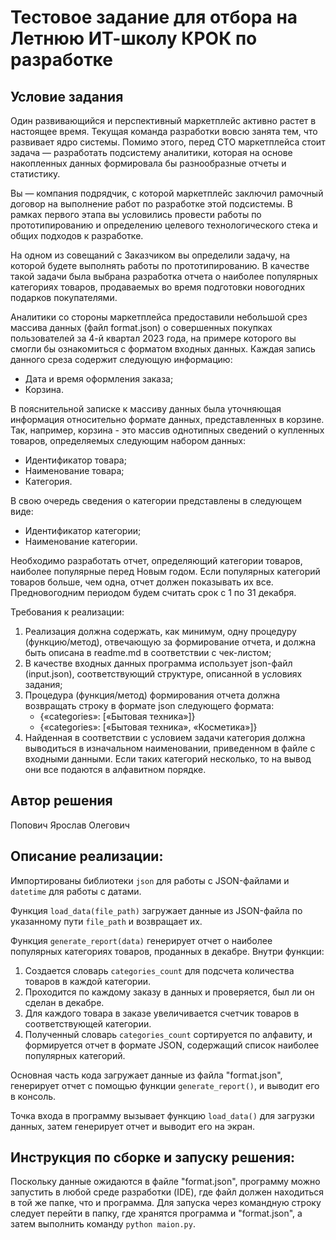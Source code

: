 # Тестовое задание для отбора на Летнюю ИТ-школу КРОК по разработке

## Условие задания
Один развивающийся и перспективный маркетплейс активно растет в настоящее время. Текущая команда разработки вовсю занята тем, что развивает ядро системы. Помимо этого, перед CTO маркетплейса стоит задача — разработать подсистему аналитики, которая на основе накопленных данных формировала бы разнообразные отчеты и статистику.

Вы — компания подрядчик, с которой маркетплейс заключил рамочный договор на выполнение работ по разработке этой подсистемы. В рамках первого этапа вы условились провести работы по прототипированию и определению целевого технологического стека и общих подходов к разработке.

На одном из совещаний с Заказчиком вы определили задачу, на которой будете выполнять работы по прототипированию. В качестве такой задачи была выбрана разработка отчета о наиболее популярных категориях товаров, продаваемых во время подготовки новогодних подарков покупателями.

Аналитики со стороны маркетплейса предоставили небольшой срез массива данных (файл format.json) о совершенных покупках пользователей за 4-й квартал 2023 года, на примере которого вы смогли бы ознакомиться с форматом входных данных. Каждая запись данного среза содержит следующую информацию:
- Дата и время оформления заказа;
- Корзина.

В пояснительной записке к массиву данных была уточняющая информация относительно формате данных, представленных в корзине. Так, например, корзина - это массив однотипных сведений о купленных товаров, определяемых следующим набором данных:
- Идентификатор товара;
- Наименование товара;
- Категория.

В свою очередь сведения о категории представлены в следующем виде:
- Идентификатор категории;
- Наименование категории.

Необходимо разработать отчет, определяющий категории товаров, наиболее популярные перед Новым годом. Если популярных категорий товаров больше, чем одна, отчет должен показывать их все. Предновогодним периодом будем считать срок с 1 по 31 декабря.

Требования к реализации:
1. Реализация должна содержать, как минимум, одну процедуру (функцию/метод), отвечающую за формирование отчета, и должна быть описана в readme.md в соответствии с чек-листом;
2. В качестве входных данных программа использует json-файл (input.json), соответствующий структуре, описанной в условиях задания;
3. Процедура (функция/метод) формирования отчета должна возвращать строку в формате json следующего формата:
   - {«categories»: [«Бытовая техника»]}
   - {«categories»: [«Бытовая техника», «Косметика»]}
4. Найденная в соответствии с условием задачи категория должна выводиться в изначальном наименовании, приведенном в файле с входными данными. Если таких категорий несколько, то на вывод они все подаются в алфавитном порядке.

## Автор решения
Попович Ярослав Олегович

## Описание реализации:

Импортированы библиотеки `json` для работы с JSON-файлами и `datetime` для работы с датами.

Функция `load_data(file_path)` загружает данные из JSON-файла по указанному пути `file_path` и возвращает их.

Функция `generate_report(data)` генерирует отчет о наиболее популярных категориях товаров, проданных в декабре. Внутри функции:

1. Создается словарь `categories_count` для подсчета количества товаров в каждой категории.
2. Проходится по каждому заказу в данных и проверяется, был ли он сделан в декабре.
3. Для каждого товара в заказе увеличивается счетчик товаров в соответствующей категории.
4. Полученный словарь `categories_count` сортируется по алфавиту, и формируется отчет в формате JSON, содержащий список наиболее популярных категорий.

Основная часть кода загружает данные из файла "format.json", генерирует отчет с помощью функции `generate_report()`, и выводит его в консоль.

Точка входа в программу вызывает функцию `load_data()` для загрузки данных, затем генерирует отчет и выводит его на экран.

## Инструкция по сборке и запуску решения:

Поскольку данные ожидаются в файле "format.json", программу можно запустить в любой среде разработки (IDE), где файл должен находиться в той же папке, что и программа. Для запуска через командную строку следует перейти в папку, где хранятся программа и "format.json", а затем выполнить команду `python maion.py`.

